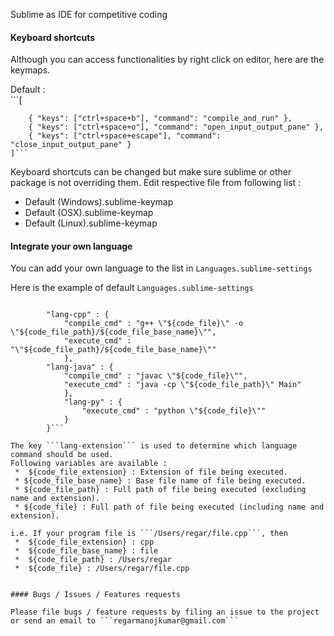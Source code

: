 Sublime as IDE for competitive coding

#### Keyboard shortcuts
Although you can access functionalities by right click on editor, here are the keymaps.

Default :  
	```[

   		{ "keys": ["ctrl+space+b"], "command": "compile_and_run" },
   		{ "keys": ["ctrl+space+o"], "command": "open_input_output_pane" },
   		{ "keys": ["ctrl+space+escape"], "command": "close_input_output_pane" }
   	]```

Keyboard shortcuts can be changed but make sure sublime or other package is not overriding them.
Edit respective file from following list :  
 * Default (Windows).sublime-keymap  
 * Default (OSX).sublime-keymap  
 * Default (Linux).sublime-keymap  


#### Integrate your own language
You can add your own language to the list in ```Languages.sublime-settings```

Here is the example of default ```Languages.sublime-settings```

```{
	
		"lang-cpp" : {
			"compile_cmd" : "g++ \"${code_file}\" -o \"${code_file_path}/${code_file_base_name}\"",
			"execute_cmd" : "\"${code_file_path}/${code_file_base_name}\""
			},
		"lang-java" : {
			"compile_cmd" : "javac \"${code_file}\"",
			"execute_cmd" : "java -cp \"${code_file_path}\" Main"
			},
			"lang-py" : {
				"execute_cmd" : "python \"${code_file}\""
			}
		}```

The key ```lang-extension``` is used to determine which language command should be used.  
Following variables are available :  
 *  ${code_file_extension} : Extension of file being executed.  
 * ${code_file_base_name} : Base file name of file being executed.  
 * ${code_file_path} : Full path of file being executed (excluding name and extension).  
 * ${code_file} : Full path of file being executed (including name and extension).  

i.e. If your program file is ```/Users/regar/file.cpp```, then
 *  ${code_file_extension} : cpp  
 *  ${code_file_base_name} : file  
 *  ${code_file_path} : /Users/regar  
 *  ${code_file} : /Users/regar/file.cpp  


#### Bugs / Issues / Features requests

Please file bugs / feature requests by filing an issue to the project or send an email to ```regarmanojkumar@gmail.com```    
